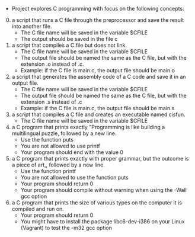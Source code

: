 - Project explores C programming with focus on the following concepts:
0. a script that runs a C file through the preprocessor and save the result into another file. 
	- The C file name will be saved in the variable $CFILE
	- The output should be saved in the file c
1. a script that compiles a C file but does not link. 
	- The C file name will be saved in the variable $CFILE
	- The output file should be named the same as the C file, but with the extension .o instead of .c.
	- Example: if the C file is main.c, the output file should be main.o
2. a script that generates the assembly code of a C code and save it in an output file.
	- The C file name will be saved in the variable $CFILE
	- The output file should be named the same as the C file, but with the extension .s instead of .c
	- Example: if the C file is main.c, the output file should be main.s
3. a script that compiles a C file and creates an executable named cisfun. 
	- The C file name will be saved in the variable $CFILE
4. a C program that prints exactly "Programming is like building a multilingual puzzle, followed by a new line.
	- Use the function puts
	- You are not allowed to use printf
	- Your program should end with the value 0
5. a C program that prints exactly with proper grammar, but the outcome is a piece of art,, followed by a new line.
	- Use the function printf
	- You are not allowed to use the function puts
	- Your program should return 0
	- Your program should compile without warning when using the -Wall gcc option
6. a C program that prints the size of various types on the computer it is compiled and run on.
	- Your program should return 0
	- You might have to install the package libc6-dev-i386 on your Linux (Vagrant) to test the -m32 gcc option 
